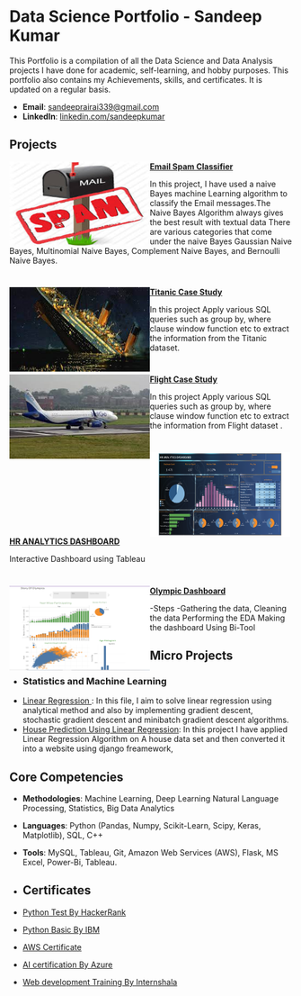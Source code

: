 # Data Science Portfolio - Sandeep Kumar
This Portfolio is a compilation of all the Data Science and Data Analysis projects I have done for academic, self-learning, and hobby purposes. This portfolio also contains my Achievements, skills, and certificates. It is updated on a regular basis.

- **Email**: [sandeeprairai339@gmail.com](sandeeprairai339@gmail.com)
- **LinkedIn**: [linkedin.com/sandeepkumar](https://www.linkedin.com/in/sandeep-kumar-935662228/)
  
## Projects


<img align="left" width="250" height="150" src="https://github.com/sandeeprairai/Portfolio/blob/main/Images/spam.jpg"> **[Email Spam Classifier](https://github.com/sandeeprairai/spam_detection)**

In this project, I have used a naive Bayes machine Learning algorithm to classify the Email messages.The Naive Bayes Algorithm always gives the best result with textual data  There are various categories that come under the naive Bayes Gaussian Naive Bayes, Multinomial Naive Bayes, Complement Naive Bayes, and Bernoulli Naive Bayes.

#
<img align="left" width="250" height="150" src="https://github.com/sandeeprairai/Portfolio/blob/main/Images/titanic.jpg"> **[Titanic Case Study](https://github.com/sandeeprairai/SQL/blob/main/Titanic_case_study.pdf)**


In this project Apply various SQL queries such as group by, where clause window function etc to extract the information from  the Titanic dataset.

#


<img align="left" width="250" height="150" src="https://github.com/sandeeprairai/Portfolio/blob/main/Images/flight.jpg"> 

**[Flight  Case Study](https://github.com/sandeeprairai/SQL/blob/main/Titanic_case_study.pdf)**


In this project Apply various SQL queries such as group by, where clause window function etc to extract the information from Flight dataset .

#

<img align="left" width="250" height="150" src="https://github.com/sandeeprairai/Portfolio/blob/main/Images/HR%20ANALYTICS%20DASHBOARD.png"> **[HR ANALYTICS DASHBOARD](https://public.tableau.com/views/HRAnalyticsdashboard_16874228960740/HRANALYTICSDASHBOARD?:language=en-US&:display_count=n&:origin=viz_share_link)**

Interactive Dashboard using Tableau
#

<img align="left" width="250" height="150" src="https://github.com/sandeeprairai/Portfolio/blob/main/Images/tablu2.PNG">

**[Olympic Dashboard](https://public.tableau.com/views/Olympics_EDA_16867265101290/StoryOfOlympics?:language=en-US&:display_count=n&:origin=viz_share_link)**


-Steps 
-Gathering the data, Cleaning the data  Performing the EDA  Making the dashboard Using Bi-Tool





## Micro Projects
- ### Statistics and Machine Learning
- [Linear Regression ](https://github.com/sandeeprairai/Machine-Learning/blob/main/Linear%20Regression/Gradient_Descent_step_by_step.ipynb) : In this file, I aim to solve linear regression using analytical method and also by implementing gradient descent, stochastic gradient descent and minibatch gradient descent algorithms.
- [House Prediction Using Linear Regression](https://github.com/sandeeprairai/django2/blob/Django/House_Price_Prediction_in%20Django/app/views.py): In this project I have applied Linear Regression Algorithm on A house data set and then converted it into a website using django freamework,
 





## Core Competencies

- **Methodologies**: Machine Learning, Deep Learning Natural Language Processing, Statistics,  Big Data Analytics
- **Languages**: Python (Pandas, Numpy, Scikit-Learn, Scipy, Keras, Matplotlib), SQL, C++
- **Tools**: MySQL, Tableau, Git,  Amazon Web Services (AWS), Flask, MS Excel, Power-Bi, Tableau.

- ## Certificates
- [Python Test By HackerRank](https://www.hackerrank.com/certificates/76992697e21f)
- [Python Basic By IBM](https://github.com/sandeeprairai/Portfolio/blob/main/Certificates/IBM%20PY0101EN%20Certificate%20_%20edX.pdf)
- [AWS Certificate](https://github.com/sandeeprairai/Portfolio/blob/main/Certificates/AWS_Academy_Graduate___AWS_Academy_Introduction_to_Cloud_Semester_1_Badge20230312-28-483ybe.pdf)
- [AI certification By Azure](https://github.com/sandeeprairai/Portfolio/blob/main/Certificates/sandeep_Azurecertificate.pdf)
- [Web development Training By Internshala](https://github.com/sandeeprairai/Portfolio/blob/main/Certificates/Web%20Development%20Training%20-%20Certificate%20of%20Completion.pdf)







